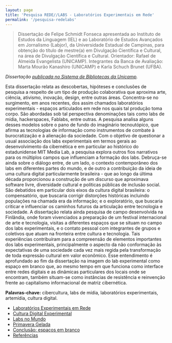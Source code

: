 ```yaml
---
layout: page
title: 'Pesquisa REDE//LABS - Laboratórios Experimentais em Rede'
permalink: '/pesquisa-redelabs'
---
```


> Dissertação de Felipe Schmidt Fonseca apresentada ao Instituto de Estudos da Linguagem (IEL) e ao Laboratório de Estudos Avançados em Jornalismo (Labjor), da Universidade Estadual de Campinas, para obtenção do título de mestre(a) em Divulgação Científica e Cultural, na área de Divulgação Científica e Cultural. Orientador: Rafael de Almeida Evangelista (UNICAMP). Integrantes da Banca de Avaliação: Marta Mourão Kanashiro (UNICAMP) e Karla Schuch Brunet (UFBA).

<p><em>Dissertação <a href="http://www.bibliotecadigital.unicamp.br/document/?code=000930569&amp;opt=4">publicada no Sistema de Bibliotecas da Unicamp</a>.</em></p>

<p>Esta dissertação relata as descobertas, hipóteses e conclusões de pesquisa a respeito de um tipo de produção colaborativa que aproxima arte, ciência, ativismo, inovação, design, entre outras áreas. Concentra-se no surgimento, em anos recentes, dos assim chamados laboratórios experimentais - espaços articulados em rede nos quais tal produção toma corpo. São abordadas sob tal perspectiva denominações tais como labs de mídia, hackerspaces, Fablabs, entre outras. A pesquisa analisa alguns desses modelos sobre o pano de fundo do imaginário tecnoutópico, que afirma as tecnologias de informação como instrumentos de combate à burocratização e à alienação da sociedade. Com o objetivo de questionar a usual associação dos labs experimentais em termos gerais ao desenvolvimento da cibernética e em particular ao histórico do estadunidense MIT Media Lab, a pesquisa explora outros fios narrativos para os múltiplos campos que influenciam a formação dos labs. Debruça-se ainda sobre o diálogo entre, de um lado, o contexto contemporâneo dos labs em diferentes partes do mundo, e de outro a contribuição da ideia de uma cultura digital particularmente brasileira - que ao longo da última década proporcionou a construção de um discurso que aproximava software livre, diversidade cultural e políticas públicas de inclusão social. São debatidos em particular dois eixos da cultura digital brasileira: o compensatório, que buscaria corrigir distorções históricas incluindo populações na chamada era da informação; e o exploratório, que buscaria criticar e influenciar os caminhos futuros da articulação entre tecnologia e sociedade. A dissertação relata ainda pesquisa de campo desenvolvida na Finlândia, onde foram vivenciados a preparação de um festival internacional de arte e tecnologia, visitas a diferentes espaços que se situam no campo dos labs experimentais, e o contato pessoal com integrantes de grupos e coletivos que atuam na fronteira entre cultura e tecnologia. Tais experiências contribuíram para a compreensão de elementos importantes dos labs experimentais, principalmente o aspecto da não conformação às expectativas de uma sociedade cada vez mais regida pela transformação de toda expressão cultural em valor econômico. Esse entendimento é aprofundado ao fim da dissertação na imagem do lab experimental como espaço em branco que, ao mesmo tempo em que funciona como interface entre redes digitais e as dinâmicas particulares dos locais onde se encontram, também situam-se como instâncias de resistência e reinvenção frente ao capitalismo informacional de matriz cibernética.</p>

<p><strong>Palavras-chave:</strong> cibercultura, labs de mídia, laboratórios experimentais, artemídia, cultura digital.</p></div></div></div>  <div id="book-navigation-94" class="book-navigation">
    <ul class="menu"><li class="first leaf"><a href="http://redelabs-org.github.io/livro/laboratórios-experimentais-em-rede">Laboratórios Experimentais em Rede</a></li>
<li class="leaf"><a href="http://redelabs-org.github.io/livro/cultura-digital-experimental">Cultura Digital Experimental</a></li>
<li class="leaf"><a href="http://redelabs-org.github.io/livro/labs-no-mundo">Labs no Mundo</a></li>
<li class="leaf"><a href="http://redelabs-org.github.io/livro/primavera-gelada">Primavera Gelada</a></li>
<li class="leaf"><a href="http://redelabs-org.github.io/livro/conclusão-espaços-em-branco">Conclusão: espaços em branco</a></li>
<li class="last leaf"><a href="http://redelabs-org.github.io/livro/referências">Referências</a></li>
</ul>
